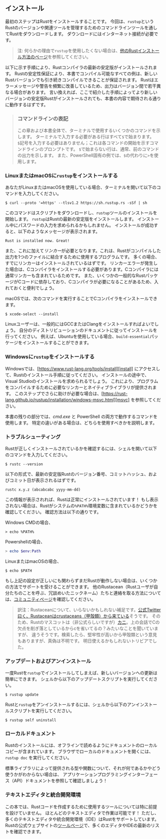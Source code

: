 <!--
## Installation
-->
## インストール

<!--
The first step is to install Rust. We’ll download Rust through `rustup`, a
command line tool for managing Rust versions and associated tools. You’ll need
an internet connection for the download.
-->
最初のステップはRustをインストールすることです。
今回は、`rustup`というRustのバージョンや関連ツールを管理するためのコマンドラインツールを通してRustをダウンロードします。
ダウンロードにはインターネット接続が必要です。

<!--
> Note: If you prefer not to use `rustup` for some reason, please see the
> [Other Rust Installation Methods page][otherinstall] for more options.
-->
> 注: 何らかの理由で`rustup`を使用したくない場合は、[他のRustインストール方法のページ][otherinstall]を参照してください。

<!--
The following steps install the latest stable version of the Rust compiler.
Rust’s stability guarantees ensure that all the examples in the book that
compile will continue to compile with newer Rust versions. The output might
differ slightly between versions because Rust often improves error messages and
warnings. In other words, any newer, stable version of Rust you install using
these steps should work as expected with the content of this book.
-->
以下に示す手順により、Rustコンパイラの最新の安定版がインストールされます。
Rustの安定性保証により、本書でコンパイル可能なすべての例は、新しいRustバージョンでも引き続きコンパイルできることが保証されます。
Rustはエラーメッセージや警告を頻繁に改善しているため、出力はバージョン間で若干異なる場合があります。
言い換えれば、ここで紹介した手順によってより新しいバージョンの安定版Rustがインストールされても、本書の内容で期待される通りに動作するはずです。

<!--
> ### Command Line Notation
>
> In this chapter and throughout the book, we’ll show some commands used in the
> terminal. Lines that you should enter in a terminal all start with `$`. You
> don’t need to type the `$` character; it’s the command line prompt shown to
> indicate the start of each command. Lines that don’t start with `$` typically
> show the output of the previous command. Additionally, PowerShell-specific
> examples will use `>` rather than `$`.
-->
> ### コマンドラインの表記
>
> この章および本書全体で、ターミナルで使用するいくつかのコマンドを示します。
> ターミナルで入力する必要がある行はすべて`$`で始まります。
> `$`記号を入力する必要はありません；これは各コマンドの開始を示すコマンドラインのプロンプトです。
> `$`で始まらない行は、通常、前のコマンドの出力を示します。
> また、PowerShell固有の例では、`$`の代わりに`>`を使用します。

<!--
### Installing `rustup` on Linux or macOS
-->
### LinuxまたはmacOSに`rustup`をインストールする

<!--
If you’re using Linux or macOS, open a terminal and enter the following command:
-->
あなたがLinuxまたはmacOSを使用している場合、ターミナルを開いて以下のコマンドを入力してください。

```console
$ curl --proto '=https' --tlsv1.2 https://sh.rustup.rs -sSf | sh
```

<!--
The command downloads a script and starts the installation of the `rustup`
tool, which installs the latest stable version of Rust. You might be prompted
for your password. If the install is successful, the following line will appear:
-->
このコマンドはスクリプトをダウンロードし、`rustup`ツールのインストールを開始します。
`rustup`はRustの最新の安定版をインストールします。
インストール中にパスワードの入力を求められるかもしれません。
インストールが成功すると、以下のようなメッセージが表示されます。

```text
Rust is installed now. Great!
```

<!--
You will also need a _linker_, which is a program that Rust uses to join its
compiled outputs into one file. It is likely you already have one. If you get
linker errors, you should install a C compiler, which will typically include a
linker. A C compiler is also useful because some common Rust packages depend on
C code and will need a C compiler.
-->
また、これに加えて*リンカー*が必要となります。これは、Rustがコンパイルした出力を1つのファイルに結合するために使用するプログラムです。
多くの場合、すでにリンカーはインストールされているはずです。
リンカーエラーが発生した場合は、Cコンパイラをインストールする必要があります。Cコンパイラには通常リンカーも含まれているためです。
また、いくつかの一般的なRustパッケージがCコードに依存しており、Cコンパイラが必要になることがあるため、入れておくと便利でしょう。

<!--
On macOS, you can get a C compiler by running:
-->
macOSでは、次のコマンドを実行することでCコンパイラをインストールできます。

```console
$ xcode-select --install
```

<!--
Linux users should generally install GCC or Clang, according to their
distribution’s documentation. For example, if you use Ubuntu, you can install
the `build-essential` package.
-->
Linuxユーザーは、一般的にはGCCまたはClangをインストールすればよいでしょう。
自分のディストリビューションのドキュメントに従ってインストールを行ってください。
例えば、Ubuntuを使用している場合、`build-essential`パッケージをインストールすることができます。

<!--
### Installing `rustup` on Windows
-->
### Windowsに`rustup`をインストールする

<!--
On Windows, go to [https://www.rust-lang.org/tools/install][install] and follow
the instructions for installing Rust. At some point in the installation, you’ll
be prompted to install Visual Studio. This provides a linker and the native
libraries needed to compile programs. If you need more help with this step, see
[https://rust-lang.github.io/rustup/installation/windows-msvc.html][msvc]
-->
Windowsでは、[https://www.rust-lang.org/tools/install][install] にアクセスして、Rustのインストール手順に従ってください。
インストールの途中で、Visual Studioのインストールを求められるでしょう。
これにより、プログラムをコンパイルするために必要なリンカーとネイティブライブラリが提供されます。
このステップでさらに助けが必要な場合は、[https://rust-lang.github.io/rustup/installation/windows-msvc.html][msvc] を参照してください。

<!--
The rest of this book uses commands that work in both _cmd.exe_ and PowerShell.
If there are specific differences, we’ll explain which to use.
-->
本書の残りの部分では、*cmd.exe* と PowerShell の両方で動作するコマンドを使用します。
特定の違いがある場合は、どちらを使用すべきかを説明します。

<!--
### Troubleshooting
-->
### トラブルシューティング

<!--
To check whether you have Rust installed correctly, open a shell and enter this
line:
-->

Rustが正しくインストールされているかを確認するには、シェルを開いて以下のコマンドを入力してください。

```console
$ rustc --version
```

<!--
You should see the version number, commit hash, and commit date for the latest
stable version that has been released, in the following format:
-->
以下の形式で、最新の安定版Rustのバージョン番号、コミットハッシュ、およびコミット日が表示されるはずです。

```text
rustc x.y.z (abcabcabc yyyy-mm-dd)
```

<!--
If you see this information, you have installed Rust successfully! If you don’t
see this information, check that Rust is in your `%PATH%` system variable as
follows.
-->
この情報が表示されれば、Rustは正常にインストールされています！
もし表示されない場合は、Rustがシステムの`%PATH%`環境変数に含まれているかどうかを確認してください。
確認方法は以下の通りです。

Windows CMDの場合、

```console
> echo %PATH%
```

Powershellの場合、

```powershell
> echo $env:Path
```

LinuxまたはmacOSの場合、

```console
$ echo $PATH
```

<!--
If that’s all correct and Rust still isn’t working, there are a number of
places you can get help. Find out how to get in touch with other Rustaceans (a
silly nickname we call ourselves) on [the community page][community].
-->
もし上記の設定が正しいにも関わらずまだRustが動作しない場合は、いくつかの方法でサポートを受けることができます。
他のRustacean（Rustユーザが自分たちのことを呼ぶ、冗談めいたニックネーム）たちと連絡を取る方法については、[コミュニティページ][community]を確認してください。

> 訳注：Rustaceanについて、いらないかもしれない補足です。[公式Twitter曰く、Rustaceanはcrustaceans（甲殻類）から来ている][twitter]そうです。
> そのため、Rustのマスコットは（非公式らしいですが）[カニ][mascott]。上の会話でCの欠点を削ぎ落としているからcを省いてるの？みたいなことを聞いていますが、
> 違うそうです。検索したら、堅牢性が高いから甲殻類という意見もありますが、真偽は不明です。
> 明日使えるかもしれないトリビアでした。

<!--
### Updating and Uninstalling
-->
### アップデートおよびアンインストール

<!--
Once Rust is installed via `rustup`, updating to a newly released version is
easy. From your shell, run the following update script:
-->
一度Rustを`rustup`でインストールしてしまえば、新しいバージョンへの更新は簡単にできます。
シェルから以下のアップデートスクリプトを実行してください。

```console
$ rustup update
```

<!--
To uninstall Rust and `rustup`, run the following uninstall script from your
shell:
-->
Rustと`rustup`をアンインストールするには、シェルから以下のアンインストールスクリプトを実行してください。

```console
$ rustup self uninstall
```

<!--
### Local Documentation
-->
### ローカルドキュメント

<!--
The installation of Rust also includes a local copy of the documentation so
that you can read it offline. Run `rustup doc` to open the local documentation
in your browser.
-->
Rustのインストールには、オフラインで読めるようにドキュメントのローカルコピーが含まれています。
ブラウザでローカルのドキュメントを開くには、`rustup doc` を実行してください。

<!--
Any time a type or function is provided by the standard library and you’re not
sure what it does or how to use it, use the application programming interface
(API) documentation to find out!
-->
標準ライブラリによって提供される型や関数について、それが何であるかやどう使うかがわからない場合は、
アプリケーションプログラミングインターフェース（API）ドキュメントを参照して確認しましょう！

<!--
### Text Editors and Integrated Development Environments
-->
### テキストエディタと統合開発環境

<!--
This book makes no assumptions about what tools you use to author Rust code.
Just about any text editor will get the job done! However, many text editors and
integrated development environments (IDEs) have built-in support for Rust. You
can always find a fairly current list of many editors and IDEs on [the tools
page][tools] on the Rust website.
-->
この本では、Rustコードを作成するために使用するツールについては特に前提を設けていません。
ほとんどのテキストエディタで作業は可能です！
ただし、多くのテキストエディタや統合開発環境（IDE）はRustをサポートしています。
Rustの公式ウェブサイトの[ツールページ][tools]で、多くのエディタやIDEの最新のリストを確認できます。

[otherinstall]: https://forge.rust-lang.org/infra/other-installation-methods.html
[install]: https://www.rust-lang.org/tools/install
[msvc]: https://rust-lang.github.io/rustup/installation/windows-msvc.html
[community]: https://www.rust-lang.org/community
[tools]: https://www.rust-lang.org/tools
[twitter]: https://mobile.twitter.com/rustlang/status/916284650674323457
[mascott]: https://www.slideshare.net/wolf-dog/ss-64026540
